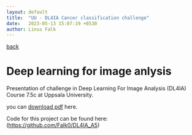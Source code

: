 ```yaml
---
layout: default
title:  "UU - DL4IA Cancer classification challenge"
date:   2023-05-13 15:07:19 +0530
author: Linus Falk
---
```


[back](https://falk0.github.io/)

# Deep learning for image anlysis
Presentation of challenge in Deep Learning For Image Analysis (DL4IA) Course 7.5c at Uppsala University.

you can [download pdf](https://Falk0.github.io/presentations/DL4IA_A5_presentation.pdf) here.

Code for this project can be found here: (https://github.com/Falk0/DL4IA_A5)

<object data="{{ site.url }}{{ https://Falk0.github.io }}/presentations/DL4IA_A5_presentation.pdf" width="1000" height="1000" type="application/pdf"></object>